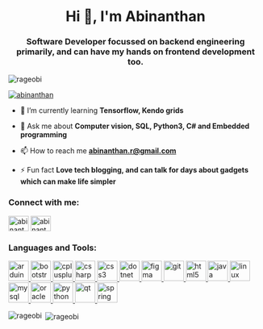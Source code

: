 <h1 align="center">Hi 👋, I'm Abinanthan</h1>
<h3 align="center">Software Developer focussed on backend engineering primarily, and can have my hands on frontend development too.</h3>

<p align="left"> <img src="https://komarev.com/ghpvc/?username=rageobi&label=Profile%20views&color=4d0db7&style=flat" alt="rageobi" /> </p>

<p align="left"> <a href="https://twitter.com/abinanthan" target="blank"><img src="https://img.shields.io/twitter/follow/abinanthan?logo=twitter&style=for-the-badge" alt="abinanthan" /></a> </p>

- 🌱 I’m currently learning **Tensorflow, Kendo grids**

- 💬 Ask me about **Computer vision, SQL, Python3, C# and Embedded programming**

- 📫 How to reach me **abinanthan.r@gmail.com**

- ⚡ Fun fact **Love tech blogging, and can talk for days about gadgets which can make life simpler**

<h3 align="left">Connect with me:</h3>
<p align="left">
<a href="https://twitter.com/abinanthan" target="blank"><img align="center" src="https://cdn.jsdelivr.net/npm/simple-icons@3.0.1/icons/twitter.svg" alt="abinanthan" height="30" width="40" /></a>
<a href="https://linkedin.com/in/abinanthanr" target="blank"><img align="center" src="https://cdn.jsdelivr.net/npm/simple-icons@3.0.1/icons/linkedin.svg" alt="abinanthanr" height="30" width="40" /></a>
</p>

<h3 align="left">Languages and Tools:</h3>
<p align="left"> <a href="https://www.arduino.cc/" target="_blank"> <img src="https://cdn.worldvectorlogo.com/logos/arduino-1.svg" alt="arduino" width="40" height="40"/> </a> <a href="https://getbootstrap.com" target="_blank"> <img src="https://devicons.github.io/devicon/devicon.git/icons/bootstrap/bootstrap-plain.svg" alt="bootstrap" width="40" height="40"/> </a> <a href="https://www.w3schools.com/cpp/" target="_blank"> <img src="https://devicons.github.io/devicon/devicon.git/icons/cplusplus/cplusplus-original.svg" alt="cplusplus" width="40" height="40"/> </a> <a href="https://www.w3schools.com/cs/" target="_blank"> <img src="https://devicons.github.io/devicon/devicon.git/icons/csharp/csharp-original.svg" alt="csharp" width="40" height="40"/> </a> <a href="https://www.w3schools.com/css/" target="_blank"> <img src="https://devicons.github.io/devicon/devicon.git/icons/css3/css3-original-wordmark.svg" alt="css3" width="40" height="40"/> </a> <a href="https://dotnet.microsoft.com/" target="_blank"> <img src="https://devicons.github.io/devicon/devicon.git/icons/dot-net/dot-net-original-wordmark.svg" alt="dotnet" width="40" height="40"/> </a> <a href="https://www.figma.com/" target="_blank"> <img src="https://www.vectorlogo.zone/logos/figma/figma-icon.svg" alt="figma" width="40" height="40"/> </a> <a href="https://git-scm.com/" target="_blank"> <img src="https://www.vectorlogo.zone/logos/git-scm/git-scm-icon.svg" alt="git" width="40" height="40"/> </a> <a href="https://www.w3.org/html/" target="_blank"> <img src="https://devicons.github.io/devicon/devicon.git/icons/html5/html5-original-wordmark.svg" alt="html5" width="40" height="40"/> </a> <a href="https://www.java.com" target="_blank"> <img src="https://devicons.github.io/devicon/devicon.git/icons/java/java-original-wordmark.svg" alt="java" width="40" height="40"/> </a> <a href="https://www.linux.org/" target="_blank"> <img src="https://devicons.github.io/devicon/devicon.git/icons/linux/linux-original.svg" alt="linux" width="40" height="40"/> </a> <a href="https://www.mysql.com/" target="_blank"> <img src="https://devicons.github.io/devicon/devicon.git/icons/mysql/mysql-original-wordmark.svg" alt="mysql" width="40" height="40"/> </a> <a href="https://www.oracle.com/" target="_blank"> <img src="https://devicons.github.io/devicon/devicon.git/icons/oracle/oracle-original.svg" alt="oracle" width="40" height="40"/> </a> <a href="https://www.python.org" target="_blank"> <img src="https://devicons.github.io/devicon/devicon.git/icons/python/python-original.svg" alt="python" width="40" height="40"/> </a> <a href="https://www.qt.io/" target="_blank"> <img src="https://upload.wikimedia.org/wikipedia/commons/0/0b/Qt_logo_2016.svg" alt="qt" width="40" height="40"/> </a> <a href="https://spring.io/" target="_blank"> <img src="https://www.vectorlogo.zone/logos/springio/springio-icon.svg" alt="spring" width="40" height="40"/> </a> </p>

<p><img align="left" src="https://github-readme-stats.vercel.app/api/top-langs?username=rageobi&show_icons=true&locale=en&layout=compact" alt="rageobi" /></p>

<p>&nbsp;<img align="center" src="https://github-readme-stats.vercel.app/api?username=rageobi&show_icons=true&locale=en" alt="rageobi" /></p>

